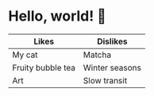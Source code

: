 # Hello, world! 👋
| Likes | Dislikes |
| ----------- | ----------- |
| My cat | Matcha |
| Fruity bubble tea | Winter seasons |
| Art | Slow transit |
